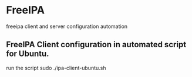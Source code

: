 # FreeIPA
freeipa client and server configuration automation
## FreeIPA Client configuration in automated script for Ubuntu.
run the script sudo ./ipa-client-ubuntu.sh

